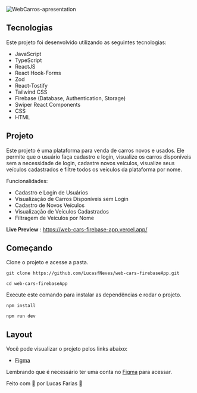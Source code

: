

![WebCarros-apresentation](https://github.com/LucasfNeves/web-cars-firebaseApp/assets/136910031/66b34eed-6ff2-44c1-9305-6651deb9f537)

## Tecnologias
Este projeto foi desenvolvido utilizando as seguintes tecnologias:

- JavaScript
- TypeScript
- ReactJS
- React Hook-Forms
- Zod
- React-Tostify
- Tailwind CSS
- Firebase (Database, Authentication, Storage)
- Swiper React Components
- CSS
- HTML

## Projeto
Este projeto é uma plataforma para venda de carros novos e usados. Ele permite que o usuário faça cadastro e login, visualize os carros disponíveis sem a necessidade de login, cadastre novos veículos, visualize seus veículos cadastrados e filtre todos os veículos da plataforma por nome.

Funcionalidades:

- Cadastro e Login de Usuários
- Visualização de Carros Disponíveis sem Login
- Cadastro de Novos Veículos
- Visualização de Veículos Cadastrados
- Filtragem de Veículos por Nome

**Live Preview** : https://web-cars-firebase-app.vercel.app/

## Começando
Clone o projeto e acesse a pasta.

```
git clone https://github.com/LucasfNeves/web-cars-firebaseApp.git

cd web-cars-firebaseApp
```

Execute este comando para instalar as dependências e rodar o projeto.

```
npm install

npm run dev
```

 ## Layout
Você pode visualizar o projeto pelos links abaixo:

- [Figma](https://www.figma.com/file/Lf0z6tLiFPDOX6ILuDYRlx/Projeto-WebCarros?type=design&node-id=0%3A1&mode=design&t=4eYf2VXLc1gDJd27-1)

Lembrando que é necessário ter uma conta no [Figma](https://www.figma.com/login?is_not_gen_0=true) para acessar.

Feito com 💜 por Lucas Farias 👋
